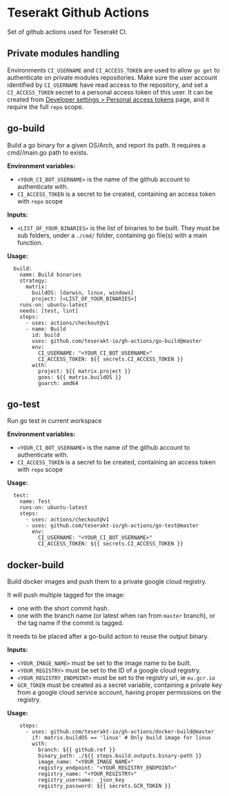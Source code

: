 # Teserakt Github Actions

Set of github actions used for Teserakt CI.

## Private modules handling

Environments `CI_USERNAME` and `CI_ACCESS_TOKEN` are used to allow `go get` to authenticate on private modules repositories. Make sure the user account identified by `CI_USERNAME` have read access to the repository, and set a `CI_ACCESS_TOKEN` secret to a personal access token of this user. It can be created from [Developer settings > Personal access tokens](https://github.com/settings/tokens/new) page, and it require the full `repo` scope.

## go-build

Build a go binary for a given OS/Arch, and report its path. It requires a cmd/<project>/main.go path to exists.

**Environment variables:**
- `<YOUR_CI_BOT_USERNAME>` is the name of the github account to authenticate with.
- `CI_ACCESS_TOKEN` is a secret to be created, containing an access token with `repo` scope

**Inputs:**
- `<LIST_OF_YOUR_BINARIES>` is the list of binaries to be built. They must be sub folders, under a `./cmd/` folder, containing go file(s) with a main function.

**Usage:**
```
  build:
    name: Build binaries
    strategy:
      matrix:
        buildOS: [darwin, linux, windows]
        project: [<LIST_OF_YOUR_BINARIES>]
    runs-on: ubuntu-latest
    needs: [test, lint]
    steps:
      - uses: actions/checkout@v1
      - name: Build
        id: build
        uses: github.com/teserakt-io/gh-actions/go-build@master
        env:
          CI_USERNAME: "<YOUR_CI_BOT_USERNAME>"
          CI_ACCESS_TOKEN: ${{ secrets.CI_ACCESS_TOKEN }}
        with:
          project: ${{ matrix.project }}
          goos: ${{ matrix.buildOS }}
          goarch: amd64
```

## go-test

Run go test in current workspace

**Environment variables:**
- `<YOUR_CI_BOT_USERNAME>` is the name of the github account to authenticate with.
- `CI_ACCESS_TOKEN` is a secret to be created, containing an access token with `repo` scope

**Usage:**
```
  test:
    name: Test
    runs-on: ubuntu-latest
    steps:
      - uses: actions/checkout@v1
      - uses: github.com/teserakt-io/gh-actions/go-test@master
        env:
          CI_USERNAME: "<YOUR_CI_BOT_USERNAME>"
          CI_ACCESS_TOKEN: ${{ secrets.CI_ACCESS_TOKEN }}
```

## docker-build

Build docker images and push them to a private google cloud registry.

It will push multiple tagged for the image:
- one with the short commit hash.
- one with the branch name (or latest when ran from `master` branch), or the tag name if the commit is tagged.

It needs to be placed after a go-build action to reuse the output binary.

**Inputs:**
- `<YOUR_IMAGE_NAME>` must be set to the image name to be built.
- `<YOUR_REGISTRY>` must be set to the ID of a google cloud registry.
- `<YOUR_REGISTRY_ENDPOINT>` must be set to the registry uri, ie `eu.gcr.io`
- `GCR_TOKEN` must be created as a secret variable, containing a private key from a google cloud service account, having proper permissions on the registry.

**Usage:**
```
    steps:
      - uses: github.com/teserakt-io/gh-actions/docker-build@master
        if: matrix.buildOS == 'linux' # Only build image for linux
        with:
          branch: ${{ github.ref }}
          binary_path: ./${{ steps.build.outputs.binary-path }}
          image_name: "<YOUR_IMAGE_NAME>"
          registry_endpoint: "<YOUR_REGISTRY_ENDPOINT>"
          registry_name: "<YOUR_REGISTRY>"
          registry_username: _json_key
          registry_password: ${{ secrets.GCR_TOKEN }}
```
